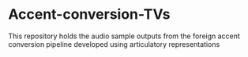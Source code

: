 # Accent-conversion-TVs
This repository holds the audio sample outputs from the foreign accent conversion pipeline developed using articulatory representations

